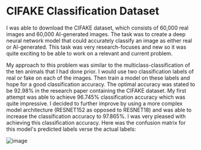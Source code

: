 # CIFAKE Classification Dataset

I was able to download the CIFAKE dataset, which consists of 60,000 real images and 60,000 AI-generated images. The task was to create a deep neural network model that could accurately classify an image as either real or AI-generated. This task was very research-focuses and new so it was quite exciting to be able to work on a relevant and current problem.

My approach to this problem was similar to the multiclass-classification of the ten animals that I had done prior. I would use two classification labels of real or fake on each of the images. Then train a model on these labels and hope for a good classification accuracy. The optimal accuracy was stated to be 92.98% in the research paper containing the CIFAKE dataset. My first attempt was able to achieve 96.745% classification accuracy which was quite impressive. I decided to further improve by using a more complex model architecture (RESNET152 as opposed to RESNET18) and was able to increase the classification accuracy to 97.865%. I was very pleased with achieving this classification accuracy. Here was the confusion matrix for this model's predicted labels verse the actual labels:

![image](https://github.com/Benjamin-Guy/Benjamin-Guy.github.io/assets/132412391/01c0b564-d616-4936-964a-a03bb8a75075)
